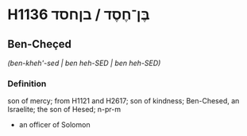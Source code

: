 # H1136 בֶּן־חֶסֶד / בןחסד

## Ben-Cheçed

_(ben-kheh'-sed | ben heh-SED | ben heh-SED)_

### Definition

son of mercy; from H1121 and H2617; son of kindness; Ben-Chesed, an Israelite; the son of Hesed; n-pr-m

- an officer of Solomon
